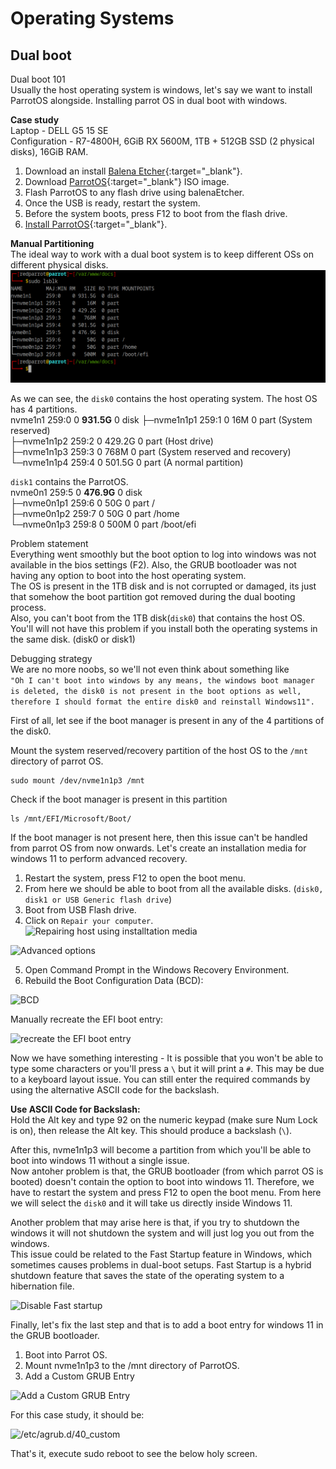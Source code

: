 # **Operating Systems**

## **Dual boot**
<span class="red-command">Dual boot 101</span>  
Usually the host operating system is windows, let's say we want to install ParrotOS alongside.
Installing parrot OS in dual boot with windows.

**Case study**  
Laptop - DELL G5 15 SE  
Configuration - R7-4800H, 6GiB RX 5600M, 1TB + 512GB SSD (2 physical disks), 16GiB RAM.

1. Download an install [Balena Etcher](https://etcher.balena.io/){:target="_blank"}.
2. Download [ParrotOS](https://parrotsec.org/download/){:target="_blank"} ISO image.
3. Flash ParrotOS to any flash drive using balenaEtcher.
4. Once the USB is ready, restart the system.
5. Before the system boots, press F12 to boot from the flash drive.
6. [Install ParrotOS](https://www.parrotsec.org/docs/installation/dualboot-with-windows){:target="_blank"}.

**Manual Partitioning**  
The ideal way to work with a dual boot system is to keep different OSs on different physical disks.
![partitions](img/os/lsblk.png)

As we can see, the `disk0` contains the host operating system. The host OS has 4 partitions.  
<span class="red-command">nvme1n1</span>     259:0    0     **931.5G**      0   disk 
├─nvme1n1p1 259:1    0    16M  0 part (System reserved)  
├─nvme1n1p2 259:2    0 429.2G  0 part (Host drive)  
├─nvme1n1p3 259:3    0   768M  0 part (System reserved and recovery)  
└─nvme1n1p4 259:4    0 501.5G  0 part (A normal partition)  

`disk1` contains the ParrotOS.  
<span class="red-command">nvme0n1</span>     259:5    0     **476.9G**      0   disk  
├─nvme0n1p1 259:6    0    50G  0 part /  
├─nvme0n1p2 259:7    0    50G  0 part /home  
└─nvme0n1p3 259:8    0   500M  0 part /boot/efi  

<span class="red-command">Problem statement</span>  
Everything went smoothly but the boot option to log into windows was not available in the bios settings (<span class="red-command">F2</span>). Also, the GRUB bootloader was not having any option to boot into the host operating system.  
The OS is present in the 1TB disk and is not corrupted or damaged, its just that somehow the boot partition got removed during the dual booting process.  
Also, you can't boot from the 1TB disk(`disk0`) that contains the host OS.  
You'll will not have this problem if you install both the operating systems in the same disk. (disk0 or disk1)

<span class="red-command">Debugging strategy</span>  
We are no more noobs, so we'll not even think about something like  
```"Oh I can't boot into windows by any means, the windows boot manager is deleted, the disk0 is not present in the boot options as well, therefore I should format the entire disk0 and reinstall Windows11".```  

First of all, let see if the boot manager is present in any of the 4 partitions of the disk0.

Mount the system reserved/recovery partition of the host OS to the `/mnt` directory of parrot OS.
```
sudo mount /dev/nvme1n1p3 /mnt
```

Check if the boot manager is present in this partition
```
ls /mnt/EFI/Microsoft/Boot/
```

If the boot manager is not present here, then this issue can't be handled from parrot OS from now onwards. Let's create an installation media for windows 11 to perform advanced recovery.  
1. Restart the system, press F12 to open the boot menu.  
2. From here we should be able to boot from all the available disks. (`disk0, disk1 or USB Generic flash drive`)
3. Boot from USB Flash drive.
4. Click on `Repair your computer`.  
![Repairing host using installtation media](img/os/repair.png)  

![Advanced options](img/os/options.png)

5. Open Command Prompt in the Windows Recovery Environment.
6. Rebuild the Boot Configuration Data (BCD):

![BCD](img/os/bootrec.png)

Manually recreate the EFI boot entry:

![recreate the EFI boot entry](img/os/recreate.png)

Now we have something interesting - It is possible that you won't be able to type some characters or you'll press a `\` but it will print a `#`. This may be due to a keyboard layout issue. You can still enter the required commands by using the alternative ASCII code for the backslash.

**Use ASCII Code for Backslash:**  
Hold the Alt key and type 92 on the numeric keypad (make sure Num Lock is on), then release the Alt key. This should produce a backslash (`\`).  

After this, <span class="red-command">nvme1n1p3</span> will become a partition from which you'll be able to boot into windows 11 without a single issue.  
Now antoher problem is that, the GRUB bootloader (from which parrot OS is booted) doesn't contain the option to boot into windows 11. Therefore, we have to restart the system and press F12 to open the boot menu.
From here we will select the `disk0` and it will take us directly inside Windows 11.

Another problem that may arise here is that, if you try to shutdown the windows it will not shutdown the system and will just log you out from the windows.  
This issue could be related to the Fast Startup feature in Windows, which sometimes causes problems in dual-boot setups. Fast Startup is a hybrid shutdown feature that saves the state of the operating system to a hibernation file.  

![Disable Fast startup](img/os/faststartup.png)

Finally, let's fix the last step and that is to add a boot entry for windows 11 in the GRUB bootloader.
1. Boot into Parrot OS.  
2. Mount <span class="red-command">nvme1n1p3</span> to the <span class="red-command">/mnt</span> directory of ParrotOS.
3. Add a Custom GRUB Entry

![Add a Custom GRUB Entry](img/os/customgrub.png)

For this case study, it should be:

![/etc/agrub.d/40_custom](img/os/40_custom.png)

That's it, execute sudo reboot to see the below holy screen.  


